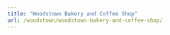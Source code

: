 ```yaml
---
title: "Woodstown Bakery and Coffee Shop"
url: /woodstown/woodstown-bakery-and-coffee-shop/
---
```

